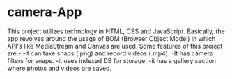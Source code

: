 # camera-App

This project utilizes technology in HTML, CSS and JavaScript. Basically, the app revolves around the usage of BOM (Browser Object Model) in which API's like MediaStream and Canvas are used. Some features of this project are:-
-it can take snaps (.png) and record videos (.mp4).
-It has camera filters for snaps.
-it uses indexed DB for storage.
-it has a gallery section where photos and videos are saved.
